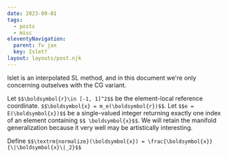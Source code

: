```yaml
---
date: 2023-09-01
tags:
  - posts
  - misc
eleventyNavigation:
  parent: fv jax
  key: Islet?
layout: layouts/post.njk
---
```


Islet is an interpolated SL method, and in this document we're only concerning outselves with the CG variant.

Let `$$\boldsymbol{r}\in [-1, 1]^2$$` be the element-local reference coordinate. `$$\boldsymbol{x} = m_e(\boldsymbol{r})$$`. Let `$$e = E(\boldsymbol{x})$$` be a single-valued integer returning exactly one index of an element containing `$$ \boldsymbol{x}$$`. We will retain the manifold generalization because it very well may be artistically interesting.

Define `$$\textrm{normalize}(\boldsymbol{x}) = \frac{\boldsymbol{x}}{\|\boldsymbol{x}\|_2}$$` 
